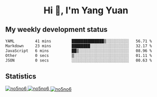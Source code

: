 <h1 align="center">Hi 👋, I'm Yang Yuan</h1>


## My weekly development status
<!--START_SECTION:waka-->

```txt
YAML         41 mins         ██████████████▒░░░░░░░░░░   56.71 %
Markdown     23 mins         ████████░░░░░░░░░░░░░░░░░   32.17 %
JavaScript   6 mins          ██▒░░░░░░░░░░░░░░░░░░░░░░   08.96 %
Other        0 secs          ▒░░░░░░░░░░░░░░░░░░░░░░░░   01.11 %
JSON         0 secs          ░░░░░░░░░░░░░░░░░░░░░░░░░   00.63 %
```

<!--END_SECTION:waka-->

## Statistics
<a href="https://github.com/anuraghazra/github-readme-stats">
  <img src="https://github-readme-stats.vercel.app/api/top-langs/?username=no5no6&theme=dracula" alt="no5no6">
</a>
<a href="https://github.com/anuraghazra/github-readme-stats">
  <img src="https://github-readme-stats.vercel.app/api?username=no5no6&show_icons=true&theme=dracula&line_height=40" alt="no5no6">
</a>
<a href="https://github.com/anuraghazra/github-readme-stats">
  <img align="center" src="https://github-readme-streak-stats.herokuapp.com/?user=no5no6&theme=dracula" alt="no5no6" />
</a>